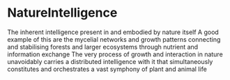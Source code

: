 # NatureIntelligence

The inherent intelligence present in and embodied by nature itself
A good example of this are the mycelial networks and growth patterns connecting and stabilising forests and larger ecosystems through nutrient and information exchange
The very process of growth and interaction in nature unavoidably carries a distributed intelligence with it that simultaneously constitutes and orchestrates a vast symphony of plant and animal life